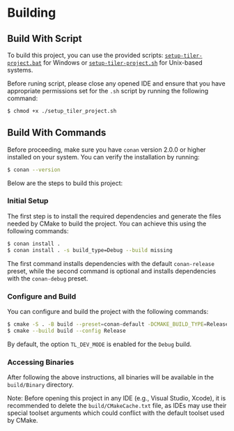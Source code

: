 # Building

## Build With Script

To build this project, you can use the provided scripts: [`setup-tiler-project.bat`](setup-tiler-project.bat) for Windows or [`setup-tiler-project.sh`](setup-tiler-project.sh) for Unix-based systems. 

Before runing script, please close any opened IDE and ensure that you have appropriate permissions set for the `.sh` script by running the following command:
```bash
$ chmod +x ./setup_tiler_project.sh
```

## Build With Commands

Before proceeding, make sure you have `conan` version 2.0.0 or higher installed on your system. You can verify the installation by running:
```bash
$ conan --version
```

Below are the steps to build this project:

### Initial Setup

The first step is to install the required dependencies and generate the files needed by CMake to build the project. You can achieve this using the following commands:
```bash
$ conan install .
$ conan install . -s build_type=Debug --build missing
```

The first command installs dependencies with the default `conan-release` preset, while the second command is optional and installs dependencies with the `conan-debug` preset.

### Configure and Build

You can configure and build the project with the following commands:
```bash
$ cmake -S . -B build --preset=conan-default -DCMAKE_BUILD_TYPE=Release -DTL_DEV_MODE=ON
$ cmake --build build --config Release
```

By default, the option `TL_DEV_MODE` is enabled for the `Debug` build.

### Accessing Binaries

After following the above instructions, all binaries will be available in the `build/Binary` directory.

Note: Before opening this project in any IDE (e.g., Visual Studio, Xcode), it is recommended to delete the `build/CMakeCache.txt` file, as IDEs may use their special toolset arguments which could conflict with the default toolset used by CMake.
